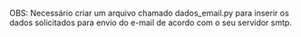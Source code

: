 OBS: Necessário criar um arquivo chamado dados_email.py para inserir os dados solicitados para envio do e-mail de acordo com o seu servidor smtp.